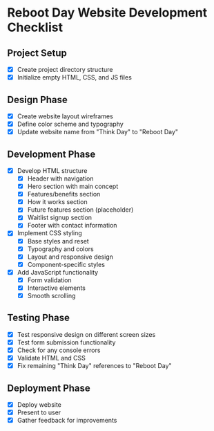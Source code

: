# Reboot Day Website Development Checklist

## Project Setup
- [x] Create project directory structure
- [x] Initialize empty HTML, CSS, and JS files

## Design Phase
- [x] Create website layout wireframes
- [x] Define color scheme and typography
- [x] Update website name from "Think Day" to "Reboot Day"

## Development Phase
- [x] Develop HTML structure
  - [x] Header with navigation
  - [x] Hero section with main concept
  - [x] Features/benefits section
  - [x] How it works section
  - [x] Future features section (placeholder)
  - [x] Waitlist signup section
  - [x] Footer with contact information
- [x] Implement CSS styling
  - [x] Base styles and reset
  - [x] Typography and colors
  - [x] Layout and responsive design
  - [x] Component-specific styles
- [x] Add JavaScript functionality
  - [x] Form validation
  - [x] Interactive elements
  - [x] Smooth scrolling

## Testing Phase
- [x] Test responsive design on different screen sizes
- [x] Test form submission functionality
- [x] Check for any console errors
- [x] Validate HTML and CSS
- [x] Fix remaining "Think Day" references to "Reboot Day"

## Deployment Phase
- [x] Deploy website
- [x] Present to user
- [x] Gather feedback for improvements
